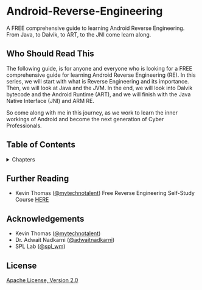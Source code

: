 # Android-Reverse-Engineering
A FREE comprehensive guide to learning Android Reverse Engineering. From Java, to Dalvik, to ART, to the JNI come learn along.

## Who Should Read This
The following guide, is for anyone and everyone who is looking for a FREE comprehensive guide for learning Android Reverse Engineering (RE). In this series, we will start with what is Reverse Engineering and its importance. Then, we will look at Java and the JVM. In the end, we will look into Dalvik bytecode and the Android Runtime (ART), and we will finish with the Java Native Interface (JNI) and ARM RE. 

So come along with me in this journey, as we work to learn the inner workings of Android and become the next generation of Cyber Professionals. 

## Table of Contents
<!-- Table of Contents-->
<details>
    <summary>Chapters</summary>
    <ol>
        <li>Preface</li>
        <li>Introduction to Reverse Engineering</li>
            <ul>
                <li>Goals</li>
                <li>Techniques</li>
                <li>Tools: Overview</li>
                <li>Tools: Linux</li>
                <li>Tools: VIM</li>
                <li>Tools: APKTool</li>
                <li>Tools: Jadx</li>
                <li>Tools: Android Debug Bridge</li>
                <li>Tools: Ghidra</li>
            </ul>
        <li>Android Basics</li>
            <ul>
                <li>Android Overview</li>
                <li>Component Model</li>
                <li>Android Permissions</li>
                <li>Manifest File</li>
            </ul>
        <li>Java COMMING SOON</li>
    </ol>
</details>

## Further Reading 
- Kevin Thomas ([@mytechnotalent][Kevin_GitHub]) Free Reverse Engineering Self-Study Course [HERE][RE_Tutorial_Url]

## Acknowledgements 
- Kevin Thomas ([@mytechnotalent][Kevin_GitHub])
- Dr. Adwait Nadkarni ([@adwaitnadkarni][Nadkarni_Site])
- SPL Lab ([@spl_wm][SPL_Site])

## License
[Apache License, Version 2.0][License_Url]


<!-- -->
[RE_Tutorial_Url]: https://github.com/mytechnotalent/Reverse-Engineering-Tutorial
[License_Url]: https://www.apache.org/licenses/LICENSE-2.0
[Kevin_GitHub]: https://github.com/mytechnotalent
[Nadkarni_Site]: https://www.adwaitnadkarni.com/
[SPL_Site]: https://spl-wm.github.io/
